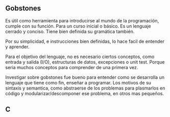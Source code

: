 ## Gobstones

Es útil como herramienta para introducirse al mundo de la programación, cumple con su función. Para un curso inicial o básico. Es un lenguaje cerrado y conciso. Tiene bien definida su gramática también.

Por su simplicidad, e instrucciones bien definidas, lo hace facil de entender y aprender.

Para el objetivo del lenguaje, no es necesario ciertos conceptos, como entrada y salida (I/O), estructuras de datos,  excepciones o unit test. Porque seria muchos conceptos para comprender de una primera vez.

Investigar sobre gobstones fue bueno para entender como se desarrolla un lenguaje que tiene como fin, enseñar a programar. Los motivos de su sintaxis y semantica, como abstraerse de los problemas para plasmarlos en código y modularizar/descomponer ese problema, en otros mas pequeños.


## C
